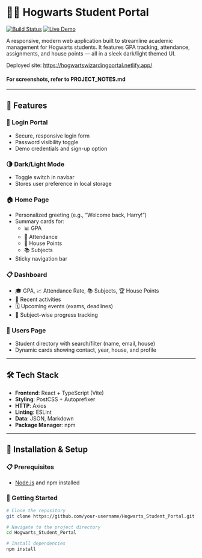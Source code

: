 # 🧙‍♂️ Hogwarts Student Portal

[![Build Status](https://img.shields.io/badge/build-passing-brightgreen)](https://github.com/devanshi14malhotra/Hogwarts_Student_Portal)
[![Live Demo](https://img.shields.io/badge/demo-online-green)](https://hogwartswizardingportal.netlify.app/)

A responsive, modern web application built to streamline academic management for Hogwarts students. It features GPA tracking, attendance, assignments, and house points — all in a sleek dark/light themed UI.

Deployed site: https://hogwartswizardingportal.netlify.app/
#### For screenshots, refer to PROJECT_NOTES.md
---

## 🌟 Features

### 🔐 Login Portal
- Secure, responsive login form
- Password visibility toggle
- Demo credentials and sign-up option

### 🌗 Dark/Light Mode
- Toggle switch in navbar
- Stores user preference in local storage

### 🏠 Home Page
- Personalized greeting (e.g., “Welcome back, Harry!”)
- Summary cards for:
  - 📊 GPA  
  - 📅 Attendance  
  - 🧱 House Points  
  - 📚 Subjects  
- Sticky navigation bar

### 📋 Dashboard
- 🎓 GPA, 📈 Attendance Rate, 📚 Subjects, 🏆 House Points
- 📌 Recent activities
- 🗓 Upcoming events (exams, deadlines)
- 🧠 Subject-wise progress tracking

### 👥 Users Page
- Student directory with search/filter (name, email, house)
- Dynamic cards showing contact, year, house, and profile

---

## 🛠 Tech Stack

- **Frontend**: React + TypeScript (Vite)
- **Styling**: PostCSS + Autoprefixer
- **HTTP**: Axios
- **Linting**: ESLint
- **Data**: JSON, Markdown
- **Package Manager**: npm

---

## 🚀 Installation & Setup

### 📋 Prerequisites

- [Node.js](https://nodejs.org/) and npm installed

### 🔧 Getting Started

```bash
# Clone the repository
git clone https://github.com/your-username/Hogwarts_Student_Portal.git

# Navigate to the project directory
cd Hogwarts_Student_Portal

# Install dependencies
npm install


